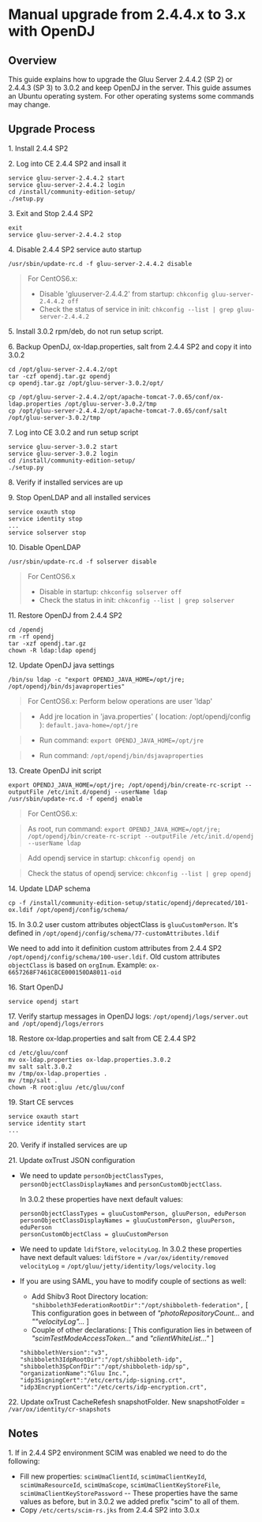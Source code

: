 # Manual upgrade from 2.4.4.x to 3.x with OpenDJ

## Overview
This guide explains how to upgrade the Gluu Server 2.4.4.2 (SP 2) or 2.4.4.3 (SP 3) to 3.0.2
and keep OpenDJ in the server. This guide assumes an Ubuntu operating system. 
For other operating systems some commands may change.

## Upgrade Process

1\. Install 2.4.4 SP2

2\. Log into CE 2.4.4 SP2 and insall it
```
service gluu-server-2.4.4.2 start
service gluu-server-2.4.4.2 login
cd /install/community-edition-setup/
./setup.py
```
3\. Exit and Stop 2.4.4 SP2
```
exit
service gluu-server-2.4.4.2 stop
```
4\. Disable 2.4.4 SP2 service auto startup
```
/usr/sbin/update-rc.d -f gluu-server-2.4.4.2 disable
```
> For CentOS6.x: 
> - Disable 'gluuserver-2.4.4.2' from startup: `chkconfig gluu-server-2.4.4.2 off`
> - Check the status of service in init: `chkconfig --list | grep gluu-server-2.4.4.2`

5\. Install 3.0.2 rpm/deb, do not run setup script. 

6\. Backup OpenDJ, ox-ldap.properties, salt from 2.4.4 SP2 and copy it into 3.0.2
```
cd /opt/gluu-server-2.4.4.2/opt
tar -czf opendj.tar.gz opendj
cp opendj.tar.gz /opt/gluu-server-3.0.2/opt/

cp /opt/gluu-server-2.4.4.2/opt/apache-tomcat-7.0.65/conf/ox-ldap.properties /opt/gluu-server-3.0.2/tmp
cp /opt/gluu-server-2.4.4.2/opt/apache-tomcat-7.0.65/conf/salt /opt/gluu-server-3.0.2/tmp
```
7\. Log into CE 3.0.2 and run setup script
```
service gluu-server-3.0.2 start
service gluu-server-3.0.2 login
cd /install/community-edition-setup/
./setup.py
```
8\. Verify if installed services are up

9\. Stop OpenLDAP and all installed services
```
service oxauth stop
service identity stop
...
service solserver stop
```
10\. Disable OpenLDAP
```
/usr/sbin/update-rc.d -f solserver disable
```

> For CentOS6.x
> - Disable in startup: `chkconfig solserver off`
> - Check the status in init: `chkconfig --list | grep solserver`

11\. Restore OpenDJ from 2.4.4 SP2
```
cd /opendj
rm -rf opendj
tar -xzf opendj.tar.gz
chown -R ldap:ldap opendj
```
12\. Update OpenDJ java settings
```
/bin/su ldap -c "export OPENDJ_JAVA_HOME=/opt/jre; /opt/opendj/bin/dsjavaproperties"
```

> For CentOS6.x: 
> Perform below operations are user 'ldap'

> - Add jre location in 'java.properties' ( location: /opt/opendj/config ): `default.java-home=/opt/jre`

> - Run command: `export OPENDJ_JAVA_HOME=/opt/jre`

> - Run command: `/opt/opendj/bin/dsjavaproperties`

13\. Create OpenDJ init script
```
export OPENDJ_JAVA_HOME=/opt/jre; /opt/opendj/bin/create-rc-script --outputFile /etc/init.d/opendj --userName ldap
/usr/sbin/update-rc.d -f opendj enable
```

> For CentOS6.x: 

> As root, run command: `export OPENDJ_JAVA_HOME=/opt/jre; /opt/opendj/bin/create-rc-script --outputFile /etc/init.d/opendj --userName ldap` 

> Add opendj service in startup: `chkconfig opendj on`

> Check the status of opendj service: `chkconfig --list | grep opendj`

14\. Update LDAP schema
```
cp -f /install/community-edition-setup/static/opendj/deprecated/101-ox.ldif /opt/opendj/config/schema/
```
15\. In 3.0.2 user custom attributes objectClass is `gluuCustomPerson`. It's defined in `/opt/opendj/config/schema/77-customAttributes.ldif` 

We need to add into it definition custom attributes from 2.4.4 SP2 `/opt/opendj/config/schema/100-user.ldif`. Old custom attributes `objectClass` is based on `orgInum`. Example: `ox-6657268F7461C8CE000150DA8011-oid`

16\. Start OpenDJ
```
service opendj start
```

17\. Verify startup messages in OpenDJ logs: `/opt/opendj/logs/server.out and /opt/opendj/logs/errors`

18\. Restore ox-ldap.properties and salt from CE 2.4.4 SP2
```
cd /etc/gluu/conf
mv ox-ldap.properties ox-ldap.properties.3.0.2
mv salt salt.3.0.2
mv /tmp/ox-ldap.properties .
mv /tmp/salt .
chown -R root:gluu /etc/gluu/conf
```
19\. Start CE servces
```
service oxauth start
service identity start
...
```

20\. Verify if installed services are up

21\. Update oxTrust JSON configuration
 - We need to update `personObjectClassTypes`, `personObjectClassDisplayNames` and  `personCustomObjectClass`.
 
   In  3.0.2 these properties have next default values:
   ```
   personObjectClassTypes = gluuCustomPerson, gluuPerson, eduPerson
   personObjectClassDisplayNames = gluuCustomPerson, gluuPerson, eduPerson
   personCustomObjectClass = gluuCustomPerson
   ```
 - We need to update `ldifStore`, `velocityLog`.
   In  3.0.2 these properties have next default values:
   `ldifStore` = `/var/ox/identity/removed`
   `velocityLog` = `/opt/gluu/jetty/identity/logs/velocity.log`
   
  - If you are using SAML, you have to modify couple of sections as well: 
    - Add Shibv3 Root Directory location: `"shibboleth3FederationRootDir":"/opt/shibboleth-federation",` [ This configuration goes in between of _"photoRepositoryCount..._ and _""velocityLog"..._ ]
    - Couple of other declarations: [ This configuration lies in between of _"scimTestModeAccessToken..."_ and _"clientWhiteList..."_ ] 
     ```
    "shibbolethVersion":"v3",
    "shibboleth3IdpRootDir":"/opt/shibboleth-idp",
    "shibboleth3SpConfDir":"/opt/shibboleth-idp/sp",
    "organizationName":"Gluu Inc.",
    "idp3SigningCert":"/etc/certs/idp-signing.crt",
    "idp3EncryptionCert":"/etc/certs/idp-encryption.crt",
      ```

22\. Update oxTrust CacheRefesh snapshotFolder.
   New snapshotFolder = `/var/ox/identity/cr-snapshots`

## Notes

1\. If in 2.4.4 SP2 environment SCIM was enabled we need to do the following:
 - Fill new properties: `scimUmaClientId`, `scimUmaClientKeyId`, `scimUmaResourceId`, `scimUmaScope`, `scimUmaClientKeyStoreFile`, `scimUmaClientKeyStorePassword` -- These properties have the same values as before, but in 3.0.2 we added prefix "scim" to all of them.
 - Copy `/etc/certs/scim-rs.jks` from 2.4.4 SP2 into 3.0.x
